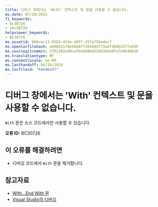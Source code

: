 ```yaml
---
title: 디버그 창에서는 'With' 컨텍스트 및 문을 사용할 수 없습니다.
ms.date: 07/20/2015
f1_keywords:
- bc30726
- vbc30726
helpviewer_keywords:
- BC30726
ms.assetid: b08cec13-9283-419a-a97f-25fa756adecf
ms.openlocfilehash: a698d3170e50d07f2656ddf73a4fd9db25f7a5d5
ms.sourcegitcommit: 2701302a99cafbe0d86d53d540eb0fa7e9b46b36
ms.translationtype: MT
ms.contentlocale: ko-KR
ms.lasthandoff: 04/28/2019
ms.locfileid: "64646247"
---
```

# <a name="with-contexts-and-statements-are-not-valid-in-debug-windows"></a>디버그 창에서는 'With' 컨텍스트 및 문을 사용할 수 없습니다.
`With` 문은 소스 코드에서만 사용할 수 있습니다.  
  
 **오류 ID:** BC30726  
  
## <a name="to-correct-this-error"></a>이 오류를 해결하려면  
  
- 디버깅 코드에서 `With` 문을 제거합니다.  
  
## <a name="see-also"></a>참고자료

- [With...End With 문](../../visual-basic/language-reference/statements/with-end-with-statement.md)
- [Visual Studio의 디버깅](/visualstudio/debugger/debugging-in-visual-studio)
